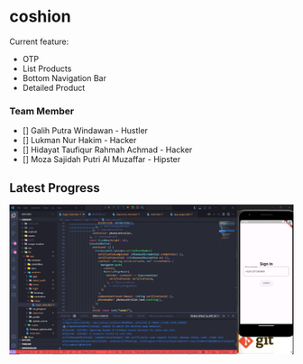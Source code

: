 # coshion

Current feature:
- OTP
- List Products
- Bottom Navigation Bar
- Detailed Product

### Team Member
- [] Galih Putra Windawan             - Hustler
- [] Lukman Nur Hakim                 - Hacker
- [] Hidayat Taufiqur Rahmah Achmad   - Hacker
- [] Moza Sajidah Putri Al Muzaffar   - Hipster

## Latest Progress
![alt text](https://github.com/LukmanNH/coshion/blob/FE-Coshion/image-readme/pengerjaan%20terakhir%20-%20hackfest%20-%20submission%20stage%202.png?raw=true)
